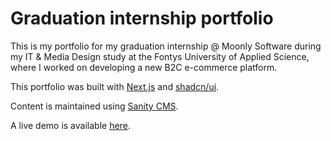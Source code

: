 # Graduation internship portfolio

This is my portfolio for my graduation internship @ Moonly Software during my IT & Media Design study at the Fontys University of Applied Science, where I worked on developing a new B2C e-commerce platform.

This portfolio was built with [Next.js](https://nextjs.org/) and [shadcn/ui](https://ui.shadcn.com/).

Content is maintained using [Sanity CMS](https://www.sanity.io/).

A live demo is available [here](https://graduation.lucswinkels.com). 

